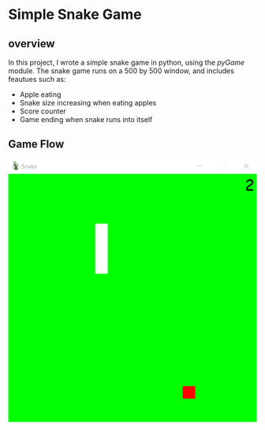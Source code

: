 # Simple Snake Game
## overview
In this project, I wrote a simple snake game in python, using the *pyGame* module.
The snake game runs on a 500 by 500 window, and includes feautues such as:
- Apple eating
- Snake size increasing when eating apples
- Score counter
- Game ending when snake runs into itself

## Game Flow
![Screenshot](screensht.png)
